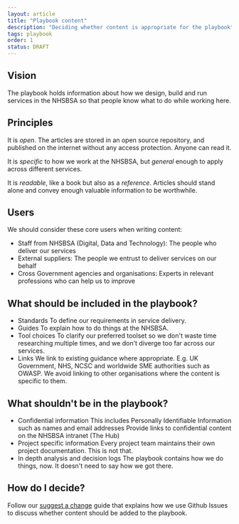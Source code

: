 ```yaml
---
layout: article
title: "Playbook content"
description: "Deciding whether content is appropriate for the playbook"
tags: playbook
order: 1
status: DRAFT
---
```

## Vision

The playbook holds information about how we design, build and run services in the NHSBSA so that people know what to do while working here.

## Principles

It is _open_. The articles are stored in an open source repository, and published on the internet without any access protection. Anyone can read it.

It is _specific_ to how we work at the NHSBSA, but _general_ enough to apply across different services.

It is _readable_, like a book but also as a _reference_. Articles should stand alone and convey enough valuable information to be worthwhile.

## Users

We should consider these core users when writing content:

* Staff from NHSBSA (Digital, Data and Technology): The people who deliver our services
* External suppliers: The people we entrust to deliver services on our behalf
* Cross Government agencies and organisations: Experts in relevant professions who can help us to improve

## What should be included in the playbook?

* Standards
  To define our requirements in service delivery.
* Guides
  To explain how to do things at the NHSBSA.
* Tool choices
  To clarify our preferred toolset so we don't waste time researching multiple times, and we don't diverge too far across our services.
* Links
  We link to existing guidance where appropriate. E.g. UK Government, NHS, NCSC and worldwide SME authorities such as OWASP.
  We avoid linking to other organisations where the content is specific to them.  

## What shouldn't be in the playbook?

* Confidential information
  This includes Personally Identifiable Information such as names and email addresses
  Provide links to confidential content on the NHSBSA intranet (The Hub)
* Project specific information
  Every project team maintains their own project documentation. This is not that.
* In depth analysis and decision logs
  The playbook contains how we do things, now. It doesn't need to say how we got there.

## How do I decide?

Follow our [suggest a change](../github-issues/) guide that explains how we use Github Issues to discuss whether content should be added to the playbook.
